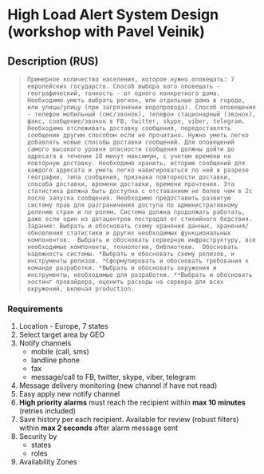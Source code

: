 # High Load Alert System Design (workshop with Pavel Veinik)

## Description (RUS)

>`Примерное количество населения, которое нужно оповещать: 7 европейских государств.
Способ выбора кого оповещать - географический, точность - от одного конкретного дома. Необходимо уметь выбрать регион, или отдельные дома в городе, или улицы/улицу (при загрязнении водопровода). Способ оповещения - телефон мобильный (смс/звонок), телефон стационарный (звонок), факс, сообщение/звонок в FB, twitter, skype, viber, telegram. Необходимо отслеживать доставку сообщения, передоставлять сообщение другим способом если не прочитано. Нужно уметь легко добавлять новые способы доставки сообщений. Для оповещений самого высокого уровня опасности сообщения должны дойти до адресата в течении 10 минут максимум, с учетом времени на повторную доставку. Необходимо хранить, историю сообщений для каждого адресата и уметь легко навигироваться по ней в разрезе географии, типа сообщения, признака повторности доставки, способа доставки, времени доставки, времени прочтения. Эта статистика должна быть доступна с отставанием не более чем в 2с после запуска сообщения. Необходимо предоставить развитую систему прав для разграничения доступа по административному делению стран и по ролям. Система должна продолжать работать, даже если один из датацентров пострадал от стихийного бедствия.
Задание:
Выбрать и обосновать схему хранения данных, хранения/обновления статистики и других необходимых функциональных компонентов. 
Выбрать и обосновать серверную инфраструктуру, все необходимые компоненты, технологии, библиотеки. 
Обосновать надежность системы.
*Выбрать и обосновать схему релизов, и инструменты релизов.
*Сформулировать и обосновать требования к команде разработки.
*Выбрать и обосновать окружения и инструменты, необходимые для разработки.
**Выбрать и обосновать хостинг провайдера, оценить расходы на сервера для всех окружений, включая production.`

### Requirements

1. Location - Europe, 7 states
2. Select target area by GEO
3. Notify channels
    - mobile (call, sms)
    - landline phone
    - fax
    - message/call to FB, twitter, skype, viber, telegram
4. Message delivery monitoring (new channel if have not read)
5. Easy apply new notify channel
6. **High priority alarms** must reach the recipient within **max 10 minutes** (retries included)
7. Save history per each recipient. Available for review (robust filters) within **max 2 seconds** after alarm message sent
8. Security by
    - states
    - roles
9. Availability Zones



